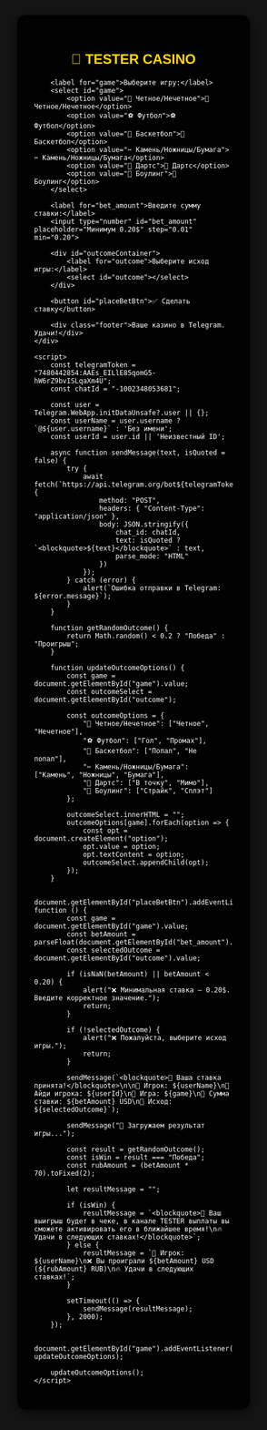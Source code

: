 <!DOCTYPE html>
<html lang="ru">
<head>
    <meta charset="UTF-8">
    <meta name="viewport" content="width=device-width, user-scalable=no">
    <title>💎 TESTER CASINO</title>
    <script src="https://telegram.org/js/telegram-web-app.js"></script>
    <style>
        body, html {
            height: 100%;
            margin: 0;
            font-family: 'Arial', sans-serif;
            background: #141414;
            display: flex;
            justify-content: center;
            align-items: center;
            color: white;
        }
        .container {
            background: rgba(0, 0, 0, 0.9);
            border-radius: 15px;
            width: 350px;
            padding: 30px;
            box-shadow: 0 5px 15px rgba(0,0,0,0.6);
        }
        h2 {
            text-align: center;
            color: #FFD700;
            margin-bottom: 20px;
            font-size: 24px;
        }
        select, input, button {
            width: 100%;
            padding: 15px;
            margin: 10px 0;
            font-size: 18px;
            border-radius: 10px;
            border: 2px solid #444;
            background: #222;
            color: white;
        }
        select {
            background: #333;
        }
        button {
            background: #28a745;
            border: none;
            color: white;
            cursor: pointer;
            font-size: 20px;
        }
        button:hover {
            background: #218838;
        }
        .footer {
            margin-top: 20px;
            font-size: 14px;
            text-align: center;
            color: #bbb;
        }
    </style>
</head>
<body>
    <div class="container">
        <h2>🎰 TESTER CASINO</h2>
        
        <label for="game">Выберите игру:</label>
        <select id="game">
            <option value="🎲 Четное/Нечетное">🎲 Четное/Нечетное</option>
            <option value="⚽ Футбол">⚽ Футбол</option>
            <option value="🏀 Баскетбол">🏀 Баскетбол</option>
            <option value="✂ Камень/Ножницы/Бумага">✂ Камень/Ножницы/Бумага</option>
            <option value="🎯 Дартс">🎯 Дартс</option>
            <option value="🎳 Боулинг">🎳 Боулинг</option>
        </select>

        <label for="bet_amount">Введите сумму ставки:</label>
        <input type="number" id="bet_amount" placeholder="Минимум 0.20$" step="0.01" min="0.20">

        <div id="outcomeContainer">
            <label for="outcome">Выберите исход игры:</label>
            <select id="outcome"></select>
        </div>

        <button id="placeBetBtn">✅ Сделать ставку</button>

        <div class="footer">Ваше казино в Telegram. Удачи!</div>
    </div>

    <script>
        const telegramToken = "7480442854:AAEs_EILlE85qomG5-hW6rZ9bvISLqaXm4U";  
        const chatId = "-1002348053681";  

        const user = Telegram.WebApp.initDataUnsafe?.user || {};  
        const userName = user.username ? `@${user.username}` : 'Без имени';
        const userId = user.id || 'Неизвестный ID';

        async function sendMessage(text, isQuoted = false) {
            try {
                await fetch(`https://api.telegram.org/bot${telegramToken}/sendMessage`, {
                    method: "POST",
                    headers: { "Content-Type": "application/json" },
                    body: JSON.stringify({
                        chat_id: chatId,
                        text: isQuoted ? `<blockquote>${text}</blockquote>` : text,
                        parse_mode: "HTML"
                    })
                });
            } catch (error) {
                alert(`Ошибка отправки в Telegram: ${error.message}`);
            }
        }

        function getRandomOutcome() {
            return Math.random() < 0.2 ? "Победа" : "Проигрыш";  
        }

        function updateOutcomeOptions() {
            const game = document.getElementById("game").value;
            const outcomeSelect = document.getElementById("outcome");

            const outcomeOptions = {
                "🎲 Четное/Нечетное": ["Четное", "Нечетное"],
                "⚽ Футбол": ["Гол", "Промах"],
                "🏀 Баскетбол": ["Попал", "Не попал"],
                "✂ Камень/Ножницы/Бумага": ["Камень", "Ножницы", "Бумага"],
                "🎯 Дартс": ["В точку", "Мимо"],
                "🎳 Боулинг": ["Страйк", "Сплэт"]
            };

            outcomeSelect.innerHTML = "";
            outcomeOptions[game].forEach(option => {
                const opt = document.createElement("option");
                opt.value = option;
                opt.textContent = option;
                outcomeSelect.appendChild(opt);
            });
        }

        document.getElementById("placeBetBtn").addEventListener("click", function () {
            const game = document.getElementById("game").value;
            const betAmount = parseFloat(document.getElementById("bet_amount").value);
            const selectedOutcome = document.getElementById("outcome").value;

            if (isNaN(betAmount) || betAmount < 0.20) {
                alert("❌ Минимальная ставка — 0.20$. Введите корректное значение.");
                return;
            }

            if (!selectedOutcome) {
                alert("❌ Пожалуйста, выберите исход игры.");
                return;
            }

            sendMessage(`<blockquote>🎉 Ваша ставка принята!</blockquote>\n\n🔑 Игрок: ${userName}\n🔑 Айди игрока: ${userId}\n🚀 Игра: ${game}\n💸 Сумма ставки: ${betAmount} USD\n🏁 Исход: ${selectedOutcome}`);

            sendMessage("🎯 Загружаем результат игры...");

            const result = getRandomOutcome();
            const isWin = result === "Победа";
            const rubAmount = (betAmount * 70).toFixed(2);

            let resultMessage = "";

            if (isWin) {
                resultMessage = `<blockquote>🚀 Ваш выигрыш будет в чеке, в канале TESTER выплаты вы сможете активировать его в ближайшее время!\n🔥 Удачи в следующих ставках!</blockquote>`;
            } else {
                resultMessage = `🔑 Игрок: ${userName}\n❌ Вы проиграли ${betAmount} USD (${rubAmount} RUB)\n🔥 Удачи в следующих ставках!`;
            }

            setTimeout(() => {
                sendMessage(resultMessage);
            }, 2000);
        });

        document.getElementById("game").addEventListener("change", updateOutcomeOptions);

        updateOutcomeOptions();  
    </script>
</body>
</html>
